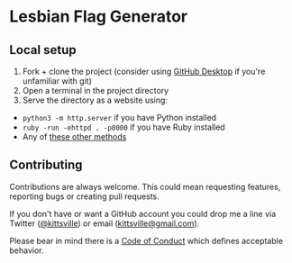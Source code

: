 # Lesbian Flag Generator

## Local setup

1. Fork + clone the project (consider using [GitHub Desktop](https://desktop.github.com/) if you're unfamiliar with git)
2. Open a terminal in the project directory
3. Serve the directory as a website using:
  - `python3 -m http.server` if you have Python installed
  - `ruby -run -ehttpd . -p8000` if you have Ruby installed
  - Any of [these other methods](https://gist.github.com/willurd/5720255)

## Contributing

Contributions are always welcome. This could mean requesting features, reporting bugs or creating pull requests.

If you don't have or want a GitHub account you could drop me a line via Twitter ([@kittsville](https://twitter.com/kittsville)) or email (kittsville@gmail.com).

Please bear in mind there is a [Code of Conduct](CODE_OF_CONDUCT.md) which defines acceptable behavior.
